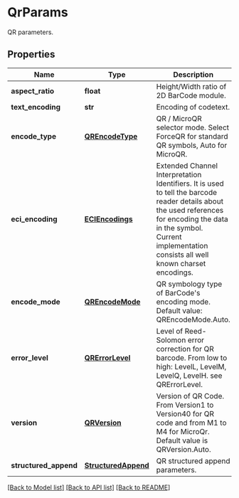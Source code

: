 # QrParams

QR parameters.

## Properties

Name | Type | Description | Notes
---- | ---- | ----------- | -----
**aspect_ratio** | **float** | Height/Width ratio of 2D BarCode module. | [optional] 
**text_encoding** | **str** | Encoding of codetext. | [optional] 
**encode_type** | [**QREncodeType**](QREncodeType.md) | QR / MicroQR selector mode. Select ForceQR for standard QR symbols, Auto for MicroQR. | [optional] 
**eci_encoding** | [**ECIEncodings**](ECIEncodings.md) | Extended Channel Interpretation Identifiers. It is used to tell the barcode reader details about the used references for encoding the data in the symbol. Current implementation consists all well known charset encodings. | [optional] 
**encode_mode** | [**QREncodeMode**](QREncodeMode.md) | QR symbology type of BarCode&#39;s encoding mode. Default value: QREncodeMode.Auto. | [optional] 
**error_level** | [**QRErrorLevel**](QRErrorLevel.md) | Level of Reed-Solomon error correction for QR barcode. From low to high: LevelL, LevelM, LevelQ, LevelH. see QRErrorLevel. | [optional] 
**version** | [**QRVersion**](QRVersion.md) | Version of QR Code. From Version1 to Version40 for QR code and from M1 to M4 for MicroQr. Default value is QRVersion.Auto. | [optional] 
**structured_append** | [**StructuredAppend**](StructuredAppend.md) | QR structured append parameters. | [optional] 

[[Back to Model list]](../README.md#documentation-for-models) [[Back to API list]](../README.md#documentation-for-api-endpoints) [[Back to README]](../README.md)
